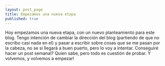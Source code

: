 ```yaml
---
layout: post_page
title: Empezamos una nueva etapa
published: true
---
```


Hoy empezamos una nueva etapa, con un nuevo planteamiento para este blog.
Tengo intención de cambiar la dirección del blog (partiendo de que no escribo casi nada en el) y pasar a escribir sobre
cosas que se me pasan por la cabeza, no se si llegará a buen puerto, pero lo voy a intentar. Conseguiré hacer un post semanal?
Quien sabe, pero todo es cuestión de probar.
Y volvemos, y volvemos a empezar!

